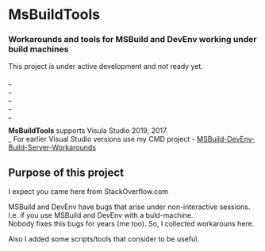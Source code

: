 # MsBuildTools
### Workarounds and tools for MSBuild and DevEnv working under build machines

This project is under active development and not ready yet.
  
_  
_  
_  
_  
_  
  
**MsBuildTools** supports Visula Studio 2019, 2017.  
 _ For earlier Visual Studio versions use my CMD project - [MSBuild-DevEnv-Build-Server-Workarounds](https://github.com/it3xl/MSBuild-DevEnv-Build-Server-Workarounds)

## Purpose of this project

I expect you came here from StackOverflow.com

MSBuild and DevEnv have bugs that arise under non-interactive sessions.  
I.e. if you use MSBuild and DevEnv with a buld-machine.  
Nobody fixes this bugs for years (me too). So, I collected workarouns here.

Also I added some scripts/tools that consider to be useful.

